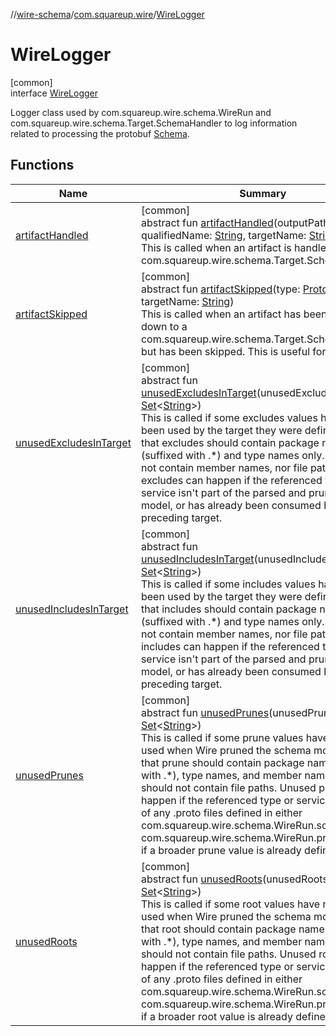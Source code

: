 //[wire-schema](../../../index.md)/[com.squareup.wire](../index.md)/[WireLogger](index.md)

# WireLogger

[common]\
interface [WireLogger](index.md)

Logger class used by com.squareup.wire.schema.WireRun and com.squareup.wire.schema.Target.SchemaHandler to log information related to processing the protobuf [Schema](../../com.squareup.wire.schema/-schema/index.md).

## Functions

| Name | Summary |
|---|---|
| [artifactHandled](artifact-handled.md) | [common]<br>abstract fun [artifactHandled](artifact-handled.md)(outputPath: Path, qualifiedName: [String](https://kotlinlang.org/api/latest/jvm/stdlib/kotlin/-string/index.html), targetName: [String](https://kotlinlang.org/api/latest/jvm/stdlib/kotlin/-string/index.html))<br>This is called when an artifact is handled by a com.squareup.wire.schema.Target.SchemaHandler. |
| [artifactSkipped](artifact-skipped.md) | [common]<br>abstract fun [artifactSkipped](artifact-skipped.md)(type: [ProtoType](../../com.squareup.wire.schema/-proto-type/index.md), targetName: [String](https://kotlinlang.org/api/latest/jvm/stdlib/kotlin/-string/index.html))<br>This is called when an artifact has been passed down to a com.squareup.wire.schema.Target.SchemaHandler but has been skipped. This is useful for dry-runs. |
| [unusedExcludesInTarget](unused-excludes-in-target.md) | [common]<br>abstract fun [unusedExcludesInTarget](unused-excludes-in-target.md)(unusedExcludes: [Set](https://kotlinlang.org/api/latest/jvm/stdlib/kotlin.collections/-set/index.html)&lt;[String](https://kotlinlang.org/api/latest/jvm/stdlib/kotlin/-string/index.html)&gt;)<br>This is called if some excludes values have not been used by the target they were defined in. Note that excludes should contain package names (suffixed with .*) and type names only. It should not contain member names, nor file paths. Unused excludes can happen if the referenced type or service isn't part of the parsed and pruned schema model, or has already been consumed by another preceding target. |
| [unusedIncludesInTarget](unused-includes-in-target.md) | [common]<br>abstract fun [unusedIncludesInTarget](unused-includes-in-target.md)(unusedIncludes: [Set](https://kotlinlang.org/api/latest/jvm/stdlib/kotlin.collections/-set/index.html)&lt;[String](https://kotlinlang.org/api/latest/jvm/stdlib/kotlin/-string/index.html)&gt;)<br>This is called if some includes values have not been used by the target they were defined in. Note that includes should contain package names (suffixed with .*) and type names only. It should not contain member names, nor file paths. Unused includes can happen if the referenced type or service isn't part of the parsed and pruned schema model, or has already been consumed by another preceding target. |
| [unusedPrunes](unused-prunes.md) | [common]<br>abstract fun [unusedPrunes](unused-prunes.md)(unusedPrunes: [Set](https://kotlinlang.org/api/latest/jvm/stdlib/kotlin.collections/-set/index.html)&lt;[String](https://kotlinlang.org/api/latest/jvm/stdlib/kotlin/-string/index.html)&gt;)<br>This is called if some prune values have not been used when Wire pruned the schema model. Note that prune should contain package names (suffixed with .*), type names, and member names only. It should not contain file paths. Unused prunes can happen if the referenced type or service isn't part of any .proto files defined in either com.squareup.wire.schema.WireRun.sourcePath or com.squareup.wire.schema.WireRun.protoPath, or if a broader prune value is already defined. |
| [unusedRoots](unused-roots.md) | [common]<br>abstract fun [unusedRoots](unused-roots.md)(unusedRoots: [Set](https://kotlinlang.org/api/latest/jvm/stdlib/kotlin.collections/-set/index.html)&lt;[String](https://kotlinlang.org/api/latest/jvm/stdlib/kotlin/-string/index.html)&gt;)<br>This is called if some root values have not been used when Wire pruned the schema model. Note that root should contain package names (suffixed with .*), type names, and member names only. It should not contain file paths. Unused roots can happen if the referenced type or service isn't part of any .proto files defined in either com.squareup.wire.schema.WireRun.sourcePath or com.squareup.wire.schema.WireRun.protoPath, or if a broader root value is already defined. |
